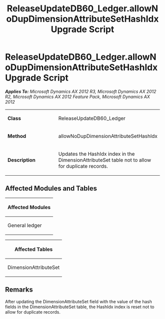 ﻿---
title: ReleaseUpdateDB60_Ledger.allowNoDupDimensionAttributeSetHashIdx Upgrade Script
TOCTitle: ReleaseUpdateDB60_Ledger.allowNoDupDimensionAttributeSetHashIdx Upgrade Script
ms:assetid: 5bd89e71-1504-0401-df00-deacb9a0c631
ms:mtpsurl: https://msdn.microsoft.com/en-us/library/JJ736317(v=AX.60)
ms:contentKeyID: 49708492
ms.date: 05/18/2015
mtps_version: v=AX.60
---

# ReleaseUpdateDB60\_Ledger.allowNoDupDimensionAttributeSetHashIdx Upgrade Script 


_**Applies To:** Microsoft Dynamics AX 2012 R3, Microsoft Dynamics AX 2012 R2, Microsoft Dynamics AX 2012 Feature Pack, Microsoft Dynamics AX 2012_

<table>
<colgroup>
<col style="width: 50%" />
<col style="width: 50%" />
</colgroup>
<tbody>
<tr class="odd">
<td><p><strong>Class</strong></p></td>
<td><p>ReleaseUpdateDB60_Ledger</p></td>
</tr>
<tr class="even">
<td><p><strong>Method</strong></p></td>
<td><p>allowNoDupDimensionAttributeSetHashIdx</p></td>
</tr>
<tr class="odd">
<td><p><strong>Description</strong></p></td>
<td><p>Updates the HashIdx index in the DimensionAttributeSet table not to allow for duplicate records.</p></td>
</tr>
</tbody>
</table>


## Affected Modules and Tables

<table>
<colgroup>
<col style="width: 100%" />
</colgroup>
<thead>
<tr class="header">
<th><p>Affected Modules</p></th>
</tr>
</thead>
<tbody>
<tr class="odd">
<td><p>General ledger</p></td>
</tr>
</tbody>
</table>


<table>
<colgroup>
<col style="width: 100%" />
</colgroup>
<thead>
<tr class="header">
<th><p>Affected Tables</p></th>
</tr>
</thead>
<tbody>
<tr class="odd">
<td><p>DimensionAttributeSet</p></td>
</tr>
</tbody>
</table>


## Remarks

After updating the DimensionAttributeSet field with the value of the hash fields in the DimensionAttributeSet table, the HashIdx index is reset not to allow for duplicate records.

  



